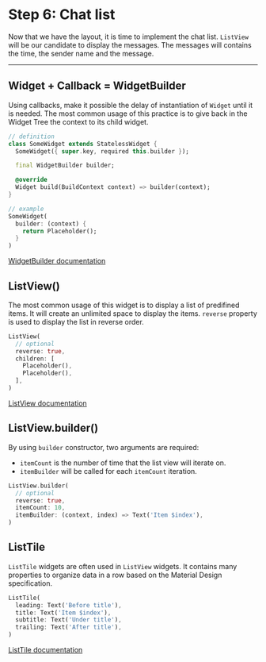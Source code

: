 # Step 6: Chat list

Now that we have the layout, it is time to implement the chat list.
`ListView` will be our candidate to display the messages.
The messages will contains the time, the sender name and the message.

---

## Widget + Callback = WidgetBuilder

Using callbacks, make it possible the delay of instantiation of `Widget` until it is needed.
The most common usage of this practice is to give back in the Widget Tree the context to its child widget.

```dart
// definition
class SomeWidget extends StatelessWidget {
  SomeWidget({ super.key, required this.builder });

  final WidgetBuilder builder;

  @override
  Widget build(BuildContext context) => builder(context);
}

// example
SomeWidget(
  builder: (context) {
    return Placeholder();
  }
)
```

[WidgetBuilder documentation](https://api.flutter.dev/flutter/widgets/WidgetBuilder.html)

## ListView()

The most common usage of this widget is to display a list of predifined items.
It will create an unlimited space to display the items.
`reverse` property is used to display the list in reverse order.

```dart
ListView(
  // optional
  reverse: true,
  children: [
    Placeholder(),
    Placeholder(),
  ],
)
```

[ListView documentation](https://api.flutter.dev/flutter/widgets/ListView-class.html)

## ListView.builder()

By using `builder` constructor, two arguments are required:
- `itemCount` is the number of time that the list view will iterate on.
- `itemBuilder` will be called for each `itemCount` iteration.

```dart
ListView.builder(
  // optional
  reverse: true,
  itemCount: 10,
  itemBuilder: (context, index) => Text('Item $index'),
)
```

## ListTile

`ListTile` widgets are often used in `ListView` widgets.
It contains many properties to organize data in a row based on the Material Design specification.

```dart
ListTile(
  leading: Text('Before title'),
  title: Text('Item $index'),
  subtitle: Text('Under title'),
  trailing: Text('After title'),
)
```

[ListTile documentation](https://api.flutter.dev/flutter/material/ListTile-class.html)
